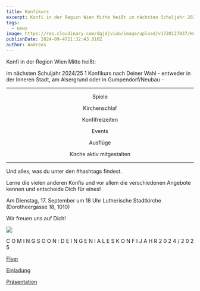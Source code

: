 ```yaml
---
title: Konfikurs
excerpt: Konfi in der Region Wien Mitte heißt im nächsten Schuljahr 2024/25 - ein Konfikurs nach Deiner Wahl und Deinen Vorlieben - <a class="text-muted underline dark:text-slate-400 font-medium" target="_blank" href="https://firebasestorage.googleapis.com/v0/b/evang9-combo-4cb8e.appspot.com/o/news%2FKonfiflyer%20Final.pdf?alt=media&token=969bc415-988e-4769-b8b7-dc119e2b3d1a">Konfi-Flyer</a> - <a class="text-muted underline dark:text-slate-400 font-medium" target="_blank" href="https://firebasestorage.googleapis.com/v0/b/evang9-combo-4cb8e.appspot.com/o/news%2FGemeinsame%20Konfieinladung.pdf?alt=media&token=1e7c1b22-ff18-4e9b-88d0-18361689cf2d">Einladung</a> - <a class="text-muted underline dark:text-slate-400 font-medium" target="_blank" href="https://firebasestorage.googleapis.com/v0/b/evang9-combo-4cb8e.appspot.com/o/news%2F240917_pra%CC%88sentation_konfikurs.pdf?alt=media&token=e11a08b1-649c-4db1-b022-e30bb3894d3d">Präsentation</a> - <a class="text-muted underline  font-medium" href="/news/konfi">Mehr anzeigen</a>.
tags:
  - news
image: https://res.cloudinary.com/dqjdjviob/image/upload/v1720127037/Homepage/Konfi/202b0bcb-f709-469c-97db-529844f288c2.png
publishDate: 2024-09-4T21:32:43.810Z
author: Andreas
---
```


Konfi in der Region Wien Mitte heißt:

im nächsten Schuljahr 2024/25
1 Konfikurs nach Deiner Wahl -
entweder in der Inneren Stadt,
am Alsergrund oder in
Gumpendorf/Neubau -

---

<p style="text-align: center;">Spiele</p>
<p style="text-align: center;">Kirchenschlaf</p>
<p style="text-align: center;">Konfifreizeiten</p>
<p style="text-align: center;">Events</p>
<p style="text-align: center;">Ausflüge</p>
<p style="text-align: center;">Kirche aktiv mitgestalten</p>

---

Und alles, was du unter den
#hashtags findest.

Lerne die vielen anderen Konfis und
vor allem die verschiedenen
Angebote kennen und entscheide
Dich für eines!

Am Dienstag, 17. September
um 18 Uhr
Lutherische Stadtkirche
(Dorotheergasse 18, 1010)

Wir freuen uns auf Dich!

![](https://res.cloudinary.com/dqjdjviob/image/upload/v1720127536/Homepage/Konfi/86a6e6b2-4e4e-43ef-8138-b6a0b6933c5a.png)

C O M I N G S O O N : D E I N G E N I A L E S K O N F I J A H R 2 0 2 4 / 2 0 2 5

<a class="text-muted underline dark:text-slate-400 font-medium" target="_blank" href="https://firebasestorage.googleapis.com/v0/b/evang9-combo-4cb8e.appspot.com/o/news%2FKonfiflyer%20Final.pdf?alt=media&token=969bc415-988e-4769-b8b7-dc119e2b3d1a">Flyer</a>

<a class="text-muted underline dark:text-slate-400 font-medium" target="_blank" href="https://firebasestorage.googleapis.com/v0/b/evang9-combo-4cb8e.appspot.com/o/news%2FGemeinsame%20Konfieinladung.pdf?alt=media&token=1e7c1b22-ff18-4e9b-88d0-18361689cf2d">Einladung</a>

<a class="text-muted underline dark:text-slate-400 font-medium" target="_blank" href="https://firebasestorage.googleapis.com/v0/b/evang9-combo-4cb8e.appspot.com/o/news%2F240917_pra%CC%88sentation_konfikurs.pdf?alt=media&token=e11a08b1-649c-4db1-b022-e30bb3894d3d">Präsentation</a>
